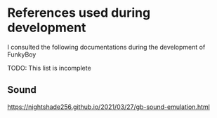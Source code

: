 # References used during development

I consulted the following documentations during the development of FunkyBoy

TODO: This list is incomplete

## Sound

https://nightshade256.github.io/2021/03/27/gb-sound-emulation.html
